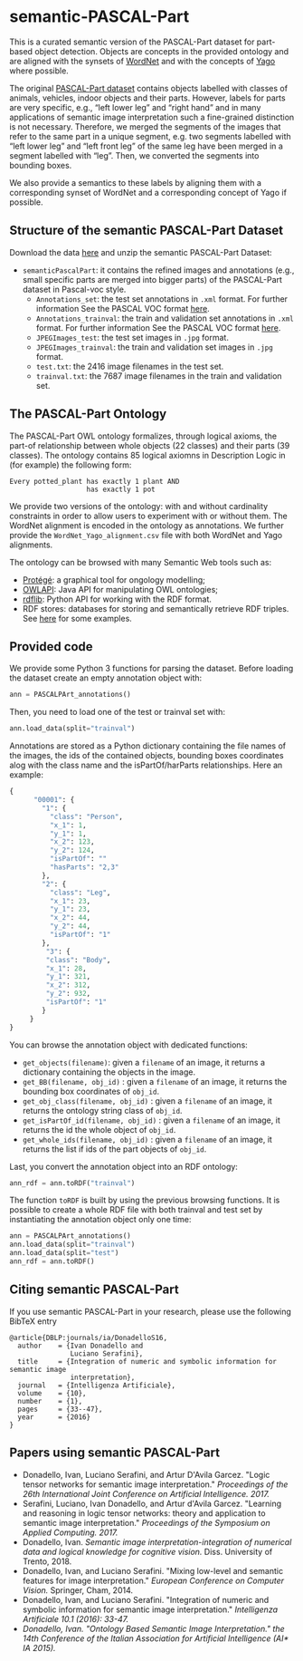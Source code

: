 # semantic-PASCAL-Part
This is a curated semantic version of the PASCAL-Part dataset for part-based object detection. Objects are concepts in the provided ontology and are aligned with the synsets of [WordNet](https://wordnet.princeton.edu/) and with the concepts of [Yago](https://yago-knowledge.org/) where possible.

The original [PASCAL-Part dataset](https://www.cs.stanford.edu/~roozbeh/pascal-parts/pascal-parts.html) contains objects labelled with classes of animals, vehicles, indoor objects and their parts. However, labels for parts are very specific, e.g., “left lower leg” and “right hand” and in many applications of semantic image interpretation such a fine-grained distinction is not necessary. Therefore, we merged the segments of the images that refer to the same part in a unique segment, e.g. two segments labelled with “left lower leg” and “left front leg” of the same leg have been merged in a segment labelled with “leg”. Then, we converted the segments into bounding boxes.

We also provide a semantics to these labels by aligning them with a corresponding synset of WordNet and a corresponding concept of Yago if possible.

## Structure of the semantic PASCAL-Part Dataset
Download the data [here](https://drive.google.com/file/d/1m1YHlisEFvlQa52zdab6Q7qqhHQP9Vtl/view?usp=sharing) and unzip the semantic PASCAL-Part Dataset:

- `semanticPascalPart`: it contains the refined images and annotations (e.g., small specific parts are merged into bigger parts) of the PASCAL-Part dataset in Pascal-voc style.
    - `Annotations_set`: the test set annotations in `.xml` format. For further information See the PASCAL VOC format [here](http://host.robots.ox.ac.uk/pascal/VOC/index.html).
    - `Annotations_trainval`: the train and validation set annotations in `.xml` format. For further information See the PASCAL VOC format [here](http://host.robots.ox.ac.uk/pascal/VOC/index.html).
    - `JPEGImages_test`: the test set images in `.jpg` format.
    - `JPEGImages_trainval`: the train and validation set images in `.jpg` format.
    - `test.txt`: the 2416 image filenames in the test set.
    - `trainval.txt`: the 7687 image filenames in the train and validation set.

## The PASCAL-Part Ontology
The PASCAL-Part OWL ontology formalizes, through logical axioms, the part-of relationship between whole objects (22 classes) and their parts (39 classes). The ontology contains 85 logical axiomns in Description Logic in (for example) the following form:
```
Every potted_plant has exactly 1 plant AND
                   has exactly 1 pot
```
We provide two versions of the ontology: with and without cardinality constraints in order to allow users to experiment with or without them. The WordNet alignment is encoded in the ontology as annotations. We further provide the `WordNet_Yago_alignment.csv` file with both WordNet and Yago alignments.

The ontology can be browsed with many Semantic Web tools such as:

- [Protégé](https://protege.stanford.edu/): a graphical tool for ongology modelling;
- [OWLAPI](http://owlapi.sourceforge.net/): Java API for manipulating OWL ontologies;
- [rdflib](https://rdflib.readthedocs.io/en/stable/): Python API for working with the RDF format.
- RDF stores: databases for storing and semantically retrieve RDF triples. See [here](https://www.w3.org/wiki/LargeTripleStores) for some examples.


## Provided code
We provide some Python 3 functions for parsing the dataset. Before loading the dataset create an empty annotation object with:
```python
ann = PASCALPArt_annotations()
```
Then, you need to load one of the test or trainval set with:
```python
ann.load_data(split="trainval")
```
Annotations are stored as a Python dictionary containing the file names of the images, the ids of the contained objects, bounding boxes coordinates alog with the class name and the isPartOf/harParts relationships. Here an example:
```python
{
      "00001": {
        "1": {
          "class": "Person",
          "x_1": 1,
          "y_1": 1,
          "x_2": 123,
          "y_2": 124,
          "isPartOf": ""
          "hasParts": "2,3"
        },
        "2": {
          "class": "Leg",
          "x_1": 23,
          "y_1": 23,
          "x_2": 44,
          "y_2": 44,
          "isPartOf": "1"
        },
         "3": {
         "class": "Body",
         "x_1": 28,
         "y_1": 321,
         "x_2": 312,
         "y_2": 932,
         "isPartOf": "1"
        }
     }
}      
```
You can browse the annotation object with dedicated functions:
- `get_objects(filename)`: given a `filename` of an image, it returns a dictionary containing the objects in the image.
- `get_BB(filename, obj_id)` : given a `filename` of an image, it returns the bounding box coordinates of `obj_id`.
- `get_obj_class(filename, obj_id)` : given a `filename` of an image, it returns the ontology string class of `obj_id`.
- `get_isPartOf_id(filename, obj_id)` : given a `filename` of an image, it returns the id the whole object of `obj_id`.
- `get_whole_ids(filename, obj_id)` : given a `filename` of an image, it returns the list if ids of the part objects of `obj_id`.

Last, you convert the annotation object into an RDF ontology:
```python
ann_rdf = ann.toRDF("trainval")
```
The function `toRDF` is built by using the previous browsing functions. It is possible to create a whole RDF file with both trainval and test set by instantiating the annotation object only one time:
```python
ann = PASCALPArt_annotations()
ann.load_data(split="trainval")
ann.load_data(split="test")
ann_rdf = ann.toRDF()
```

## Citing semantic PASCAL-Part
If you use semantic PASCAL-Part in your research, please use the following BibTeX entry

```
@article{DBLP:journals/ia/DonadelloS16,
  author    = {Ivan Donadello and
               Luciano Serafini},
  title     = {Integration of numeric and symbolic information for semantic image
               interpretation},
  journal   = {Intelligenza Artificiale},
  volume    = {10},
  number    = {1},
  pages     = {33--47},
  year      = {2016}
}
```

## Papers using semantic PASCAL-Part
- Donadello, Ivan, Luciano Serafini, and Artur D'Avila Garcez. "Logic tensor networks for semantic image interpretation." <em>Proceedings of the 26th International Joint Conference on Artificial Intelligence. 2017.</em>
- Serafini, Luciano, Ivan Donadello, and Artur d'Avila Garcez. "Learning and reasoning in logic tensor networks: theory and application to semantic image interpretation." <em>Proceedings of the Symposium on Applied Computing. 2017.</em>
- Donadello, Ivan. <em>Semantic image interpretation-integration of numerical data and logical knowledge for cognitive vision.</em> Diss. University of Trento, 2018.
- Donadello, Ivan, and Luciano Serafini. "Mixing low-level and semantic features for image interpretation." <em>European Conference on Computer Vision.</em> Springer, Cham, 2014.
- Donadello, Ivan, and Luciano Serafini. "Integration of numeric and symbolic information for semantic image interpretation." <em>Intelligenza Artificiale<em/> 10.1 (2016): 33-47.
- Donadello, Ivan. "Ontology Based Semantic Image Interpretation." <em>the 14th Conference of the Italian Association for Artificial Intelligence (AI* IA 2015).</em>
